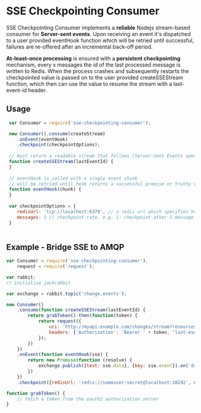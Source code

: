 # SSE Checkpointing Consumer

SSE Checkpointing Consumer implements a **reliable** Nodejs stream-based consumer for **Server-sent
events**. Upon receiving an event it's dispatched to a user provided eventHook function which will be retried until successful, failures are re-offered after an incremental back-off period. 

**At-least-once processing** is ensured with a **persistent checkpointing** mechanism, every x messages the id of the last processed message is written to Redis. When the process crashes and subsequently restarts the checkpointed value is passed on to the user provided createSSEStream function, which then can use the value to resume the stream with a last-event-id header.  

## Usage
```javascript
 var Consumer = require('sse-checkpointing-consumer');

 new Consumer().consume(createStream)
 	.onEvent(eventHook)
	.checkpoint(checkpointOptions);
    	
 // must return a readable stream that follows [Server-Sent Events spec](http://www.w3.org/TR/eventsource/)
 function createSSEStream(lastEventId) {
 }
 
 // eventHook is called with a single event chunk
 // will be retried until hook returns a successful promise or truthy value
 function eventHook(chunk) {
 }
 
 var checkpointOptions = {
 	redisUrl: 'tcp://localhost:6379', // a redis url which specifies host, port and optionally credentials
	messages: 1 // checkpoint rate. e.g. 1: checkpoint after 1 message processed, 5: checkpoint after 5 messages processed
 }
   	
```


## Example - Bridge SSE to AMQP
```javascript
var Consumer = require('sse-checkpointing-consumer'),
    request = require('request');

var rabbit;
// initialise jackrabbit

var exchange = rabbit.topic('change.events');

new Consumer()
    .consume(function createSSEStream(lastEventId) {
        return grabToken().then(function(token) {
            return request({
                uri: 'http://myapi.example.com/changes/stream?resources=trackingData,equipment',
                headers: {'Authorization': 'Bearer ' + token, 'last-event-id': lastEventId}
            });
        })
    })
    .onEvent(function eventHook(sse) {
        return new Promise(function (resolve) {
            exchange.publish({text: sse.data}, {key: sse.event}).on('drain', resolve);
        })
    })
    .checkpoint({redisUrl: 'redis://someuser:secret@localhost:10242', messages: 5});

function grabToken() {
    // fetch a token from the oauth2 authorization server
}
```

